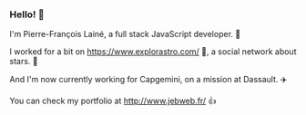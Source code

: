 ### Hello! 👋

I'm Pierre-François Lainé, a full stack JavaScript developer. 🙂

I worked for a bit on https://www.explorastro.com/ 🌠, a social network about stars. 🌟

And I'm now currently working for Capgemini, on a mission at Dassault. ✈️

You can check my portfolio at http://www.jebweb.fr/ 👍
